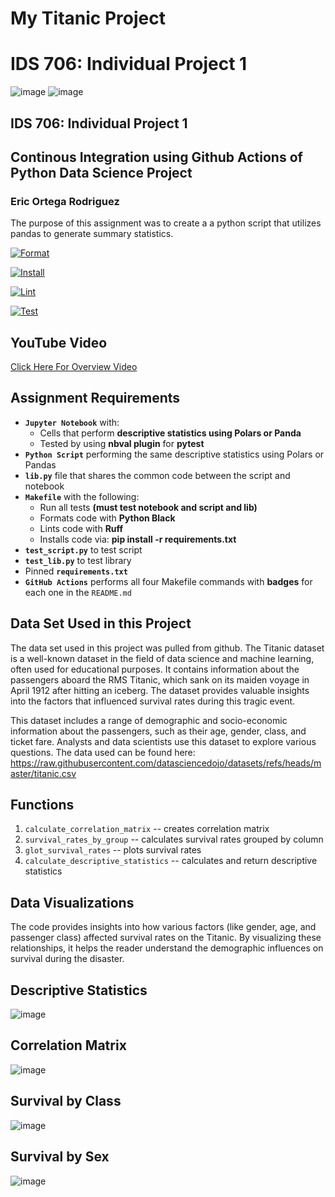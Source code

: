 # My Titanic Project 
# IDS 706: Individual Project 1
![image](titanic.jpeg)
![image](titanic_ticket.webp)

## IDS 706: Individual Project 1
## Continous Integration using Github Actions of Python Data Science Project
### Eric Ortega Rodriguez

The purpose of this assignment was to create a a python script that utilizes pandas to generate summary statistics.

[![Format](https://github.com/nogibjj/Eric_Ortega_Rodriguez_Individual_Project_-1/actions/workflows/format.yml/badge.svg)](https://github.com/nogibjj/Eric_Ortega_Rodriguez_Individual_Project_-1/actions/workflows/format.yml)

[![Install](https://github.com/nogibjj/Eric_Ortega_Rodriguez_Individual_Project_-1/actions/workflows/install.yml/badge.svg)](https://github.com/nogibjj/Eric_Ortega_Rodriguez_Individual_Project_-1/actions/workflows/install.yml)

[![Lint](https://github.com/nogibjj/Eric_Ortega_Rodriguez_Individual_Project_-1/actions/workflows/lint.yml/badge.svg)](https://github.com/nogibjj/Eric_Ortega_Rodriguez_Individual_Project_-1/actions/workflows/lint.yml)

[![Test](https://github.com/nogibjj/Eric_Ortega_Rodriguez_Individual_Project_-1/actions/workflows/test.yml/badge.svg)](https://github.com/nogibjj/Eric_Ortega_Rodriguez_Individual_Project_-1/actions/workflows/test.yml)


## YouTube Video
[Click Here For Overview Video](https://youtu.be/1xjDJK5oYKQ)

## Assignment Requirements
* __`Jupyter Notebook`__ with:
  - Cells that perform __descriptive statistics using Polars or Panda__
  - Tested by using __nbval plugin__ for __pytest__
*	__`Python Script`__ performing the same descriptive statistics using Polars or Pandas
* __`lib.py`__ file that shares the common code between the script and notebook
* __`Makefile`__ with the following:
  - Run all tests __(must test notebook and script and lib)__
  - Formats code with __Python Black__
  - Lints code with __Ruff__
  - Installs code via:  __pip install -r requirements.txt__
*	__`test_script.py`__ to test script
*	__`test_lib.py`__ to test library
*	Pinned __`requirements.txt`__
*	__`GitHub Actions`__ performs all four Makefile commands with __badges__ for each one in the `README.md`



## Data Set Used in this Project
The data set used in this project was pulled from github. The Titanic dataset is a well-known dataset in the field of data science and machine learning, often used for educational purposes. It contains information about the passengers aboard the RMS Titanic, which sank on its maiden voyage in April 1912 after hitting an iceberg. The dataset provides valuable insights into the factors that influenced survival rates during this tragic event.

This dataset includes a range of demographic and socio-economic information about the passengers, such as their age, gender, class, and ticket fare. Analysts and data scientists use this dataset to explore various questions.
The data used can be found here: 
https://raw.githubusercontent.com/datasciencedojo/datasets/refs/heads/master/titanic.csv

## Functions

1. ```calculate_correlation_matrix``` -- creates correlation matrix
2. ```survival_rates_by_group``` -- calculates survival rates grouped by column
3. ```glot_survival_rates``` -- plots survival rates
4. ```calculate_descriptive_statistics``` -- calculates and return descriptive statistics

## Data Visualizations
The code provides insights into how various factors (like gender, age, and passenger class) affected survival rates on the Titanic. By visualizing these relationships, it helps the reader understand the demographic influences on survival during the disaster.
## Descriptive Statistics
![image](stats.png)
## Correlation Matrix
![image](correlation-matrix.png)
## Survival by Class
![image](survival_by_class.png)
## Survival by Sex
![image](survival_by_sex.png)

